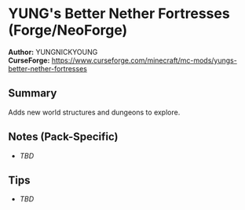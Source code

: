 # YUNG's Better Nether Fortresses (Forge/NeoForge)

**Author:** YUNGNICKYOUNG  
**CurseForge:** https://www.curseforge.com/minecraft/mc-mods/yungs-better-nether-fortresses

## Summary
Adds new world structures and dungeons to explore.

## Notes (Pack-Specific)
- _TBD_

## Tips
- _TBD_

